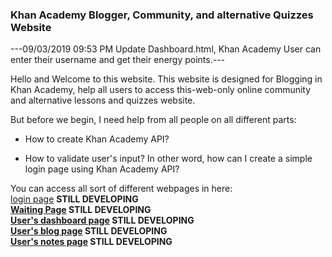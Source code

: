 ### Khan Academy Blogger, Community, and alternative Quizzes Website

---09/03/2019 09:53 PM Update Dashboard.html, Khan Academy User can enter their username and get their energy points.---

Hello and Welcome to this website. This website is designed for Blogging in Khan Academy, help all users to access this-web-only online community and alternative lessons and quizzes website.

But before we begin, I need help from all people on all different parts:
<br><ul><li>How to create Khan Academy API?</li>
  <li>How to validate user's input? In other word, how can I create a simple login page using Khan Academy API?</li></ul>
  
You can access all sort of different webpages in here:<br />
<a href="/login.html">login page</a> <b>STILL DEVELOPING</a> <br />
<a href="/waiting.html">Waiting Page</a> <b>STILL DEVELOPING</a> <br />
<a href="/dashboard.html">User's dashboard page</a> <b>STILL DEVELOPING</a> <br />
<a href="/blog.html">User's blog page</a> <b>STILL DEVELOPING</a> <br />
<a href="/notes.html">User's notes page</a> <b>STILL DEVELOPING</a> <br />
